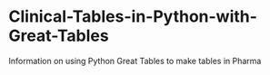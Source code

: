 # Clinical-Tables-in-Python-with-Great-Tables
Information on using Python Great Tables to make tables in Pharma
